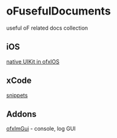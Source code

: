 # oFusefulDocuments
useful oF related docs collection

## iOS
[native UIKit in ofxIOS](http://www.creativeapplications.net/tutorials/integrating-native-uikit-to-your-existing-openframeworks-ios-project/)
## xCode
[snippets](http://nshipster.com/xcode-snippets/)

## Addons
[ofxImGui](https://github.com/jvcleave/ofxImGui) - console, log GUI
